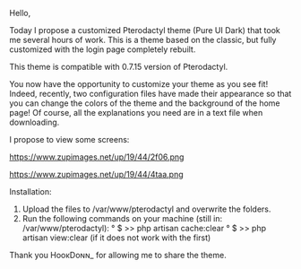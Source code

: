 Hello,

Today I propose a customized Pterodactyl theme (Pure UI Dark) that took me several hours of work. This is a theme based on the classic, but fully customized with the login page completely rebuilt.

This theme is compatible with 0.7.15 version of Pterodactyl.

You now have the opportunity to customize your theme as you see fit! Indeed, recently, two configuration files have made their appearance so that you can change the colors of the theme and the background of the home page!
Of course, all the explanations you need are in a text file when downloading.

I propose to view some screens:

https://www.zupimages.net/up/19/44/2f06.png


https://www.zupimages.net/up/19/44/4taa.png

Installation:
1. Upload the files to /var/www/pterodactyl and overwrite the folders.
2. Run the following commands on your machine (still in: /var/www/pterodactyl):
° $ >> php artisan cache:clear
° $ >> php artisan view:clear (if it does not work with the first)

Thank you HooĸDoɴɴ_ for allowing me to share the theme.
